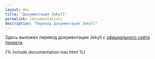 ```yaml
---
layout: doc
title: "Документация Jekyll"
permalink: /documentation/
description: "Перевод документации Jekyll"
---
```


Здесь выложен перевод документации Jekyll с [официального сайта проекта](http://jekyllrb.com/docs/home/).


{% include documentation-nav.html %}
